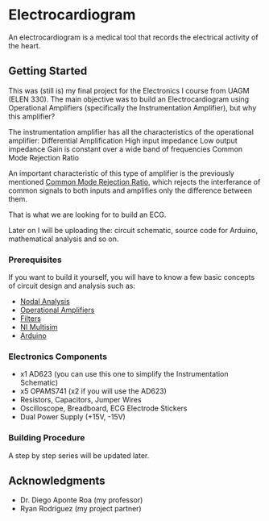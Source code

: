 # Electrocardiogram

An electrocardiogram is a medical tool that records the electrical activity of the heart.

## Getting Started

This was (still is) my final project for the Electronics I course from UAGM (ELEN 330). The main objective was to build 
an Electrocardiogram using Operational Amplifiers (specifically the Instrumentation Amplifier), but why this amplifier?

The instrumentation amplifier has all the characteristics of the operational amplifier: 
	Differential Amplification
	High input impedance
	Low output impedance
	Gain is constant over a wide band of frequencies
	Common Mode Rejection Ratio

An important characteristic of this type of amplifier is the previously mentioned [Common Mode Rejection Ratio](https://www.circuitbread.com/ee-faq/what-is-common-mode-rejection-ratio-in-op-amps), 
which rejects the interferance of common signals to both inputs and amplifies only the difference between them. 

That is what we are looking for to build an ECG.

Later on I will be uploading the: circuit schematic, source code for Arduino, mathematical analysis and so on. 

### Prerequisites

If you want to build it yourself, you will have to know a few basic concepts of circuit design and analysis such as:
- [Nodal Analysis](https://www.tutorialspoint.com/network_theory/network_theory_nodal_analysis.htm)
- [Operational Amplifiers](https://www.electronics-tutorials.ws/opamp/opamp_1.html)
- [Filters](https://www.electronics-tutorials.ws/filter/filter_2.html)
- [NI Multisim](https://www.ni.com/es-cr/support/downloads/software-products/download.multisim.html#312060)
- [Arduino](https://www.arduino.cc/en/software)

### Electronics Components
- x1 AD623 (you can use this one to simplify the Instrumentation Schematic)
- x5 OPAMS741 (x2 if you will use the AD623)
- Resistors, Capacitors, Jumper Wires
- Oscilloscope, Breadboard, ECG Electrode Stickers
- Dual Power Supply (+15V, -15V)

### Building Procedure

A step by step series will be updated later.

## Acknowledgments

  - Dr. Diego Aponte Roa (my professor)
  - Ryan Rodríguez (my project partner)